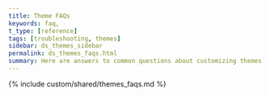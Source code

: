 ```yaml
---
title: Theme FAQs
keywords: faq,
t_type: [reference]
tags: [troubleshooting, themes]
sidebar: ds_themes_sidebar
permalink: ds_themes_faqs.html
summary: Here are answers to common questions about customizing themes for the Weebly Platform.
---
```

{% include custom/shared/themes_faqs.md %}